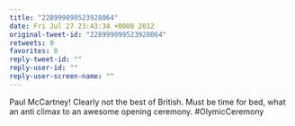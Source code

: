 ```yaml
---
title: "228999099523928064"
date: Fri Jul 27 23:43:34 +0000 2012
original-tweet-id: "228999099523928064"
retweets: 0
favorites: 0
reply-tweet-id: ""
reply-user-id: ""
reply-user-screen-name: ""
---
```

Paul McCartney! Clearly not the best of British. Must be time for bed, what an anti climax to an awesome opening ceremony. #OlymicCeremony

